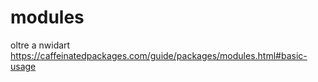 # modules

<!-- Contenuto migrato da _docs/modules.txt -->


oltre a nwidart 
https://caffeinatedpackages.com/guide/packages/modules.html#basic-usage